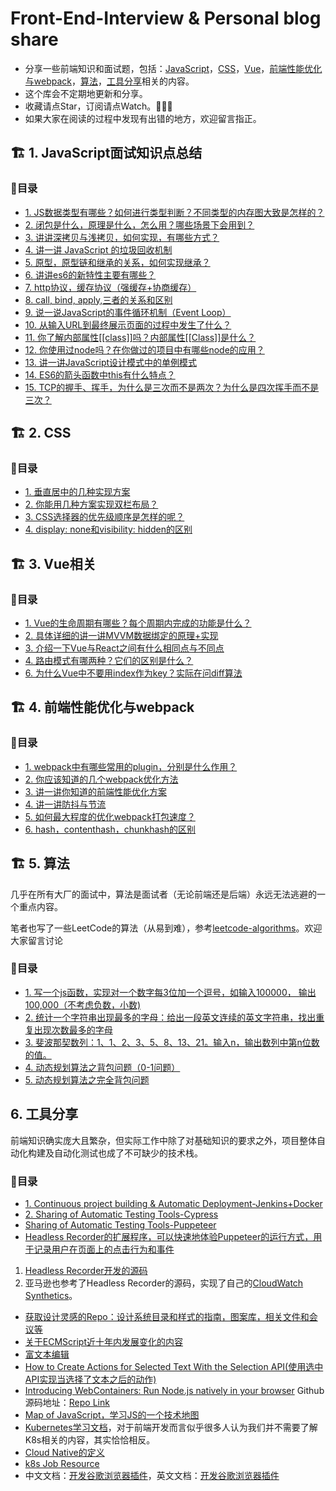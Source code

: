 # Front-End-Interview & Personal blog share

- 分享一些前端知识和面试题，包括：[JavaScript](#1-JavaScript面试知识点总结)，[CSS](#2-CSS)，[Vue](#3-Vue相关)，[前端性能优化与webpack](#4-前端性能优化与webpack)，[算法](#5-算法)，[工具分享](#6-项目构建)相关的内容。
- 这个库会不定期地更新和分享。
- 收藏请点Star，订阅请点Watch。👋👋👋
- 如果大家在阅读的过程中发现有出错的地方，欢迎留言指正。

## 🏗️ 1. JavaScript面试知识点总结
### 🚀目录

- [1. JS数据类型有哪些？如何进行类型判断？不同类型的内存图大致是怎样的？](https://github.com/Jessica-Jiang-92/Front-End-Knowledge-Share/blob/master/JavaScript%E9%9D%A2%E8%AF%95%E7%9F%A5%E8%AF%86%E7%82%B9%E6%80%BB%E7%BB%93/%E6%95%B0%E6%8D%AE%E7%B1%BB%E5%9E%8B%EF%BC%8C%E6%95%B0%E6%8D%AE%E5%86%85%E5%AD%98%E5%9B%BE%E7%AD%89%E7%AD%89.md)
- [2. 闭包是什么，原理是什么，怎么用？哪些场景下会用到？](https://github.com/Jessica-Jiang-92/Front-End-Knowledge-Share/blob/master/JavaScript%E9%9D%A2%E8%AF%95%E7%9F%A5%E8%AF%86%E7%82%B9%E6%80%BB%E7%BB%93/%E9%97%AD%E5%8C%85%E5%8E%9F%E7%90%86%E5%8F%8A%E4%BD%BF%E7%94%A8%E5%9C%BA%E6%99%AF.md)
- [3. 讲讲深拷贝与浅拷贝，如何实现，有哪些方式？](https://github.com/Jessica-Jiang-92/Front-End-Knowledge-Share/blob/master/JavaScript%E9%9D%A2%E8%AF%95%E7%9F%A5%E8%AF%86%E7%82%B9%E6%80%BB%E7%BB%93/%E6%B7%B1%E6%8B%B7%E8%B4%9D%2B%E6%B5%85%E6%8B%B7%E8%B4%9D.md)
- [4. 讲一讲 JavaScript 的垃圾回收机制](https://github.com/Jessica-Jiang-92/Front-End-Knowledge-Share/blob/master/JavaScript%E9%9D%A2%E8%AF%95%E7%9F%A5%E8%AF%86%E7%82%B9%E6%80%BB%E7%BB%93/JavaScript%E7%9A%84%E5%9E%83%E5%9C%BE%E5%9B%9E%E6%94%B6%E6%9C%BA%E5%88%B6.md)
- [5. 原型，原型链和继承的关系，如何实现继承？](https://github.com/Jessica-Jiang-92/Front-End-Knowledge-Share/blob/master/JavaScript%E9%9D%A2%E8%AF%95%E7%9F%A5%E8%AF%86%E7%82%B9%E6%80%BB%E7%BB%93/%E5%8E%9F%E5%9E%8B%2B%E5%8E%9F%E5%9E%8B%E9%93%BE%2B%E7%BB%A7%E6%89%BF.md)
- [6. 讲讲es6的新特性主要有哪些？](https://github.com/Jessica-Jiang-92/Front-End-Knowledge-Share/blob/master/JavaScript%E9%9D%A2%E8%AF%95%E7%9F%A5%E8%AF%86%E7%82%B9%E6%80%BB%E7%BB%93/ES6%E7%9A%84%E6%96%B0%E7%89%B9%E6%80%A7.md)
- [7. http协议，缓存协议（强缓存+协商缓存）](https://github.com/Jessica-Jiang-92/Front-End-Knowledge-Share/blob/master/JavaScript%E9%9D%A2%E8%AF%95%E7%9F%A5%E8%AF%86%E7%82%B9%E6%80%BB%E7%BB%93/http%E5%8D%8F%E8%AE%AE%2B%E7%BC%93%E5%AD%98%E5%8D%8F%E8%AE%AE.md)
- [8. call, bind, apply,三者的关系和区别](https://github.com/Jessica-Jiang-92/Front-End-Knowledge-Share/blob/master/JavaScript%E9%9D%A2%E8%AF%95%E7%9F%A5%E8%AF%86%E7%82%B9%E6%80%BB%E7%BB%93/call%2Cbind%2Capply%E4%B8%89%E8%80%85%E7%9A%84%E5%85%B3%E7%B3%BB%E5%92%8C%E5%8C%BA%E5%88%AB.md)
- [9. 说一说JavaScript的事件循环机制（Event Loop）](https://github.com/Jessica-Jiang-92/Front-End-Knowledge-Share/blob/master/JavaScript%E9%9D%A2%E8%AF%95%E7%9F%A5%E8%AF%86%E7%82%B9%E6%80%BB%E7%BB%93/%E4%BA%8B%E4%BB%B6%E5%BE%AA%E7%8E%AF%E6%9C%BA%E5%88%B6.md)
- [10. 从输入URL到最终展示页面的过程中发生了什么？](https://github.com/Jessica-Jiang-92/Front-End-Knowledge-Share/blob/master/JavaScript%E9%9D%A2%E8%AF%95%E7%9F%A5%E8%AF%86%E7%82%B9%E6%80%BB%E7%BB%93/%E4%BB%8E%E8%BE%93%E5%85%A5URL%E5%88%B0%E6%9C%80%E7%BB%88%E5%B1%95%E7%A4%BA%E9%A1%B5%E9%9D%A2%E7%9A%84%E8%BF%87%E7%A8%8B%E4%B8%AD%E5%8F%91%E7%94%9F%E4%BA%86%E4%BB%80%E4%B9%88.md)
- [11. 你了解内部属性[[class]]吗？内部属性[[Class]]是什么？](https://github.com/Jessica-Jiang-92/Front-End-Knowledge-Share/blob/master/JavaScript%E9%9D%A2%E8%AF%95%E7%9F%A5%E8%AF%86%E7%82%B9%E6%80%BB%E7%BB%93/%E5%86%85%E9%83%A8%E5%B1%9E%E6%80%A7%5B%5BClass%5D%5D.md)
- [12. 你使用过node吗？在你做过的项目中有哪些node的应用？](https://github.com/Jessica-Jiang-92/Front-End-Knowledge-Share/blob/master/JavaScript%E9%9D%A2%E8%AF%95%E7%9F%A5%E8%AF%86%E7%82%B9%E6%80%BB%E7%BB%93/%E4%BD%BF%E7%94%A8%E8%BF%87node%E5%90%97%EF%BC%9F%E9%A1%B9%E7%9B%AE%E4%B8%AD%E6%9C%89%E5%93%AA%E4%BA%9Bnode%E7%9A%84%E5%BA%94%E7%94%A8.md)
- [13. 讲一讲JavaScript设计模式中的单例模式](https://github.com/Jessica-Jiang-92/Front-End-Knowledge-Share/blob/master/JavaScript%E9%9D%A2%E8%AF%95%E7%9F%A5%E8%AF%86%E7%82%B9%E6%80%BB%E7%BB%93/JavaScript%E8%AE%BE%E8%AE%A1%E6%A8%A1%E5%BC%8F%E4%B8%AD%E7%9A%84%E5%8D%95%E4%BE%8B%E6%A8%A1%E5%BC%8F.md)
- [14. ES6的箭头函数中this有什么特点？](https://github.com/Jessica-Jiang-92/Front-End-Knowledge-Share/blob/master/JavaScript%E9%9D%A2%E8%AF%95%E7%9F%A5%E8%AF%86%E7%82%B9%E6%80%BB%E7%BB%93/ES6%E4%B8%AD%E7%AE%AD%E5%A4%B4%E5%87%BD%E6%95%B0this%E6%9C%89%E4%BB%80%E4%B9%88%E7%89%B9%E7%82%B9%EF%BC%9F.md)
- [15. TCP的握手、挥手，为什么是三次而不是两次？为什么是四次挥手而不是三次？](https://github.com/Jessica-Jiang-92/Front-End-Knowledge-Share/blob/master/JavaScript%E9%9D%A2%E8%AF%95%E7%9F%A5%E8%AF%86%E7%82%B9%E6%80%BB%E7%BB%93/TCP-Handshake-and-Waved.md)

## 🏗️ 2. CSS

### 🚀目录

- [1. 垂直居中的几种实现方案 ](https://github.com/Jessica-Jiang-92/Front-End-Knowledge-Share/blob/master/CSS%E7%9B%B8%E5%85%B3/%E5%9E%82%E7%9B%B4%E5%B1%85%E4%B8%AD%E7%9A%84%E5%AE%9E%E7%8E%B0%E6%96%B9%E6%A1%88.md)
- [2. 你能用几种方案实现双栏布局？](https://github.com/Jessica-Jiang-92/Front-End-Knowledge-Share/blob/master/CSS%E7%9B%B8%E5%85%B3/%E5%8F%8C%E6%A0%8F%E5%B8%83%E5%B1%80.md)
- [3. CSS选择器的优先级顺序是怎样的呢？](https://github.com/Jessica-Jiang-92/Front-End-Knowledge-Share/blob/master/CSS%E7%9B%B8%E5%85%B3/%E9%80%89%E6%8B%A9%E5%99%A8%E7%9A%84%E4%BC%98%E5%85%88%E7%BA%A7%E9%A1%BA%E5%BA%8F.md)
- [4. display: none和visibility: hidden的区别](https://github.com/Jessica-Jiang-92/Front-End-Knowledge-Share/blob/master/CSS%E7%9B%B8%E5%85%B3/display:%20none%E5%92%8Cvisibility:%20hidden%E7%9A%84%E5%8C%BA%E5%88%AB.md)

## 🏗️ 3. Vue相关

### 🚀目录
- [1. Vue的生命周期有哪些？每个周期内完成的功能是什么？](https://github.com/Jessica-Jiang-92/Front-End-Knowledge-Share/blob/master/Vue%E7%9B%B8%E5%85%B3/%E7%94%9F%E5%91%BD%E5%91%A8%E6%9C%9F%E5%8F%8A%E5%8A%9F%E8%83%BD.md)
- [2. 具体详细的讲一讲MVVM数据绑定的原理+实现](https://github.com/Jessica-Jiang-92/Front-End-Knowledge-Share/blob/master/Vue%E7%9B%B8%E5%85%B3/MVVM%E5%8E%9F%E7%90%86%E5%8F%8A%E5%AE%9E%E7%8E%B0.md)
- [3. 介绍一下Vue与React之间有什么相同点与不同点](https://github.com/Jessica-Jiang-92/Front-End-Knowledge-Share/blob/master/Vue%E7%9B%B8%E5%85%B3/%E4%BB%8B%E7%BB%8D%E4%B8%80%E4%B8%8BVue%E4%B8%8EReact%E4%B9%8B%E9%97%B4%E6%9C%89%E4%BB%80%E4%B9%88%E7%9B%B8%E5%90%8C%E7%82%B9%E4%B8%8E%E4%B8%8D%E5%90%8C%E7%82%B9.md)
- [4. 路由模式有哪两种？它们的区别是什么？](https://github.com/Jessica-Jiang-92/Front-End-Knowledge-Share/blob/master/Vue%E7%9B%B8%E5%85%B3/%E8%B7%AF%E7%94%B1%E6%A8%A1%E5%BC%8F%E6%9C%89%E5%93%AA%E4%B8%A4%E7%A7%8D%EF%BC%9F%E5%AE%83%E4%BB%AC%E7%9A%84%E5%8C%BA%E5%88%AB%E6%98%AF%E4%BB%80%E4%B9%88%EF%BC%9F.md)
- [6. 为什么Vue中不要用index作为key？实际在问diff算法](https://github.com/Jessica-Jiang-92/Front-End-Knowledge-Share/blob/master/Vue%E7%9B%B8%E5%85%B3/%E4%B8%BA%E4%BB%80%E4%B9%88Vue%E4%B8%AD%E4%B8%8D%E8%A6%81%E7%94%A8index%E4%BD%9C%E4%B8%BAkey%EF%BC%9F%E5%AE%9E%E9%99%85%E5%9C%A8%E9%97%AEdiff%E7%AE%97%E6%B3%95%20.md)

## 🏗️ 4. 前端性能优化与webpack

### 🚀目录

- [1. webpack中有哪些常用的plugin，分别是什么作用？]()
- [2. 你应该知道的几个webpack优化方法]()
- [3. 讲一讲你知道的前端性能优化方案]()
- [4. 讲一讲防抖与节流]()
- [5. 如何最大程度的优化webpack打包速度？]()
- [6. hash，contenthash，chunkhash的区别]()

## 🏗️ 5. 算法

几乎在所有大厂的面试中，算法是面试者（无论前端还是后端）永远无法逃避的一个重点内容。

笔者也写了一些LeetCode的算法（从易到难），参考[leetcode-algorithms](https://github.com/Jessica-Jiang-92/leetcode-algorithms)。欢迎大家留言讨论

### 🚀目录

- [1. 写一个js函数，实现对一个数字每3位加一个逗号，如输入100000， 输出100,000（不考虑负数，小数)](https://github.com/Jessica-Jiang-92/Front-End-Knowledge-Share/blob/master/%E7%AE%97%E6%B3%95/%E5%AE%9E%E7%8E%B0%E5%AF%B9%E6%95%B0%E5%AD%97%E6%AF%8F3%E4%BD%8D%E5%8A%A0%E4%B8%80%E4%B8%AA%E9%80%97%E5%8F%B7.md)
- [2. 统计一个字符串出现最多的字母：给出一段英文连续的英文字符串，找出重复出现次数最多的字母](https://github.com/Jessica-Jiang-92/Front-End-Knowledge-Share/blob/master/%E7%AE%97%E6%B3%95/%E7%BB%9F%E8%AE%A1%E4%B8%80%E4%B8%AA%E5%AD%97%E7%AC%A6%E4%B8%B2%E5%87%BA%E7%8E%B0%E6%9C%80%E5%A4%9A%E7%9A%84%E5%AD%97%E6%AF%8D.md)
- [3. 斐波那契数列：1、1、2、3、5、8、13、21。输入n，输出数列中第n位数的值。](https://github.com/Jessica-Jiang-92/Front-End-Knowledge-Share/blob/master/%E7%AE%97%E6%B3%95/fibonacci.md)
- [4. 动态规划算法之背包问题（0-1问题）](https://github.com/Jessica-Jiang-92/Front-End-Knowledge-Share/blob/master/%E7%AE%97%E6%B3%95/Backpack-Problem(0-1-problem).md)
- [5. 动态规划算法之完全背包问题](https://github.com/Jessica-Jiang-92/Front-End-Knowledge-Share/blob/master/%E7%AE%97%E6%B3%95/Complete-Backpack-Problem.md)

## 6. 工具分享

前端知识确实庞大且繁杂，但实际工作中除了对基础知识的要求之外，项目整体自动化构建及自动化测试也成了不可缺少的技术栈。

### 🚀目录

- [1. Continuous project building & Automatic Deployment-Jenkins+Docker](https://github.com/Jessica-Jiang-92/Front-End-Knowledge-Share/blob/master/%E5%AE%9E%E7%94%A8%E5%B7%A5%E5%85%B7/Continuous%20project%20building%20%26%20Automatic%20Deployment-Jenkins%2BDocker.md)
- [2. Sharing of Automatic Testing Tools-Cypress](https://github.com/Jessica-Jiang-92/Front-End-Knowledge-Share/blob/master/%E5%AE%9E%E7%94%A8%E5%B7%A5%E5%85%B7/Sharing%20of%20Automatic%20Testing%20Tools-Cypress.md)
- [Sharing of Automatic Testing Tools-Puppeteer]()
- [Headless Recorder的扩展程序，可以快速地体验Puppeteer的运行方式，用于记录用户在页面上的点击行为和事件](https://chrome.google.com/webstore/detail/headless-recorder/djeegiggegleadkkbgopoonhjimgehda)
1. [Headless Recorder开发的源码](https://github.com/checkly/headless-recorder)
2. 亚马逊也参考了Headless Recorder的源码，实现了自己的[CloudWatch Synthetics](https://docs.aws.amazon.com/zh_cn/AmazonCloudWatch/latest/monitoring/CloudWatch_Synthetics_Canaries_Recorder.html)。
- [获取设计灵感的Repo：设计系统目录和样式的指南，图案库，相关文件和会议等](https://designsystemsrepo.com/design-systems)
- [关于ECMScript近十年内发展变化的内容](https://turriate.com/articles/modern-javascript-everything-you-missed-over-10-years)
- [富文本编辑](https://www.smashingmagazine.com/2021/05/building-wysiwyg-editor-javascript-slatejs/)
- [How to Create Actions for Selected Text With the Selection API(使用选中API实现当选择了文本之后的动作)](https://css-tricks.com/how-to-create-actions-for-selected-text-with-the-selection-api/)
- [Introducing WebContainers: Run Node.js natively in your browser](https://blog.stackblitz.com/posts/introducing-webcontainers/)
Github源码地址：[Repo Link](https://github.com/stackblitz/webcontainer-core/blob/main/Supported_frameworks.md)
- [Map of JavaScript，学习JS的一个技术地图](https://github.com/mechaniac/Map-of-Javascript)
- [Kubernetes学习文档](https://kubernetes.io/docs/home/)，对于前端开发而言似乎很多人认为我们并不需要了解K8s相关的内容，其实恰恰相反。
- [Cloud Native的定义](https://github.com/cncf/toc/blob/main/DEFINITION.md)
- [k8s Job Resource](https://kubernetes.io/docs/concepts/workloads/controllers/job/)
- 中文文档：[开发谷歌浏览器插件](https://open.chrome.360.cn/extension_dev/manifest.html)，英文文档：[开发谷歌浏览器插件](https://developer.chrome.com/docs/extensions/mv3/getstarted/)

